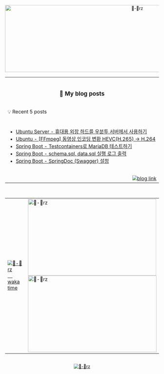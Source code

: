<!-- header -------------------------------------------------------------------------------------------------------------------------------------------->
<div align="center">
  <a href="#">
    <picture>
        <source media="(prefers-color-scheme: dark)" srcset="https://capsule-render.vercel.app/api?type=transparent&color=auto&height=219&section=header&text=🛋️&fontSize=82&animation=twinkling">
        <source media="(prefers-color-scheme: light)" srcset="https://render.gitanimals.org/lines/zhyunk?pet-id=584024399899088575&contribution-view=false" width="850" height="219">
        <img src="https://capsule-render.vercel.app/api?type=transparent&color=auto&height=219&section=header&text=🛋️&fontSize=82&animation=twinkling" alt="🔨-🥲rz"/>    
    </picture>
  </a>
</div>


<!-- blog posts -------------------------------------------------------------------------------------------------------------------------------------------->
<table align=center>
  <tr><th width=845 height=100 align="center">
    <h3>📖 My blog posts</h3>
  </th></tr>
  <tr><td align=left><span>💡 Recent 5 posts</span></td></tr>
  <tr><td>
<br>

<!-- BLOG-POST-LIST:START -->
- [Ubuntu Server - 휴대용 외장 하드를 우분투 서버에서 사용하기](https://study.zhyun.kim/posts/%ED%9C%B4%EB%8C%80%EC%9A%A9-%EC%99%B8%EC%9E%A5-%ED%95%98%EB%93%9C%EB%A5%BC-%EC%9A%B0%EB%B6%84%ED%88%AC-%EC%84%9C%EB%B2%84%EC%97%90%EC%84%9C-%EC%82%AC%EC%9A%A9%ED%95%98%EA%B8%B0/)
- [Ubuntu - [FFmpeg] 동영상 인코딩 변환 HEVC&lpar;H.265&rpar; -&gt; H.264](https://study.zhyun.kim/posts/Ubuntu-FFmpeg-%EB%8F%99%EC%98%81%EC%83%81-%EC%9D%B8%EC%BD%94%EB%94%A9-HEVC(H.265)-H.264/)
- [Spring Boot - Testcontainers로 MariaDB 테스트하기](https://study.zhyun.kim/posts/Spring-Boot-testcontainers%EB%A1%9C-mariadb-%ED%85%8C%EC%8A%A4%ED%8A%B8%ED%95%98%EA%B8%B0/)
- [Spring Boot - schema.sql, data.sql 실행 로그 출력](https://study.zhyun.kim/posts/Spring-Boot-print-logs-from-schema.sql,-data.sql/)
- [Spring Boot - SpringDoc &lpar;Swagger&rpar; 설정](https://study.zhyun.kim/posts/Spring-Boot-SpringDoc-(Swagger)-%EC%84%A4%EC%A0%95/)
<!-- BLOG-POST-LIST:END -->

  <br>
    <div align=right>
      <a href="https://study.zhyun.kim"><picture>
          <source media="(prefers-color-scheme: dark)" srcset="https://img.shields.io/badge/study.zhyun.kim_🚀-0A0A0A?style=for-the-badge">
          <source media="(prefers-color-scheme: light)" srcset="https://img.shields.io/badge/study.zhyun.kim_🚀-2f80ed?style=for-the-badge">
          <img alt="blog link" src="https://img.shields.io/badge/study.zhyun.kim_🚀-0A0A0A?style=for-the-badge">
      </picture></a>
    </div>
    </td>
  </tr>

</table>

<br>

<!-- waka time & git animal -------------------------------------------------------------------------------------------------------------------------------------------->
<table>
  <tr>
  <td>
    <a href="https://wakatime.com/@zhyun"><picture><source
    media="(prefers-color-scheme: dark)" srcset="https://github-readme-stats.vercel.app/api/wakatime?username=zhyun&theme=github_dark&custom_title=Waka%20Time%20⏰%20start%20date%20:%2024.01.03&hide_border=true&layout=compact"><source
    media="(prefers-color-scheme: light)" srcset="https://github-readme-stats.vercel.app/api/wakatime?username=zhyun&custom_title=Waka%20Time%20⏰%20start%20date%20:%2024.01.03&hide_border=true&layout=compact">
    <img
    alt="🔨-🥲rz 　 waka time"
    src="https://github-readme-stats.vercel.app/api/wakatime?username=zhyun&theme=github_dark&custom_title=Waka%20Time%20⏰%20start%20date%20:%2024.01.03&hide_border=true&layout=compact">  
  </picture></a>
  </td>
    <td>
    <a href="https://github.com/git-goods/gitanimals"><img
    src="https://render.gitanimals.org/lines/zhyunk?pet-id=597095086959652253&contribution-view=false"
    width="420" height="250" alt="🔨-🥲rz　　"/></a>
    <br>
    <a href="https://github.com/git-goods/gitanimals"><picture><source
    media="(prefers-color-scheme: dark)" srcset="https://render.gitanimals.org/lines/zhyunk?pet-id=582154833054874760&contribution-view=false"><source
    media="(prefers-color-scheme: light)" srcset="https://render.gitanimals.org/lines/zhyunk?pet-id=583424627266567092&contribution-view=false"><img 
    src="https://render.gitanimals.org/lines/zhyunk?pet-id=575068403528185932&contribution-view=false"
    width="421" height="250" alt="🔨-🥲rz"/>    
  </picture></a>
  </td>
  </tr>
</table>


<br>

<!-- capsule-render -------------------------------------------------------------------------------------------------------------------------------------------->
<div align="center">
<a href="https://github.com/kyechan99/capsule-render">
  <img src="https://capsule-render.vercel.app/api?type=waving&color=auto&height=120&section=footer"  alt="🔨-🥲rz"/></a>
</div>
